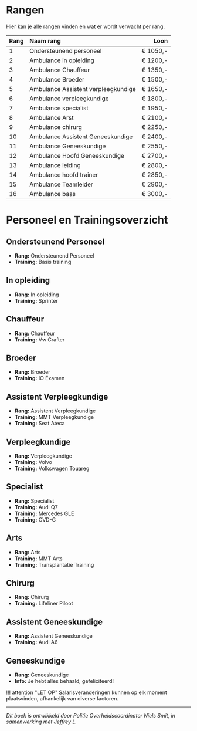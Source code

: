 # Rangen 
Hier kan je alle rangen vinden en wat er wordt verwacht per rang.

| Rang | Naam rang | Loon |
|:---- |:--------|----:|
| 1    | Ondersteunend personeel | € 1050,- |
| 2    | Ambulance in opleiding | € 1200,- |
| 3    | Ambulance Chauffeur | € 1350,- |
| 4    | Ambulance Broeder | € 1500,- |
| 5    | Ambulance Assistent verpleegkundige | € 1650,- |
| 6    | Ambulance verpleegkundige | € 1800,- |
| 7    | Ambulance  specialist | € 1950,- | 
| 8    | Ambulance  Arst | € 2100,- | 
| 9    | Ambulance chirurg | € 2250,- | 
| 10   | Ambulance Assistent Geneeskundige | € 2400,- | 
| 11   | Ambulance Geneeskundige | € 2550,- |
| 12   | Ambulance Hoofd Geneeskundige | € 2700,- | 
| 13   | Ambulance leiding | € 2800,- | 
| 14   | Ambulance hoofd trainer | € 2850,- | 
| 15   | Ambulance Teamleider | € 2900,- | 
| 16   | Ambulance baas | € 3000,- | 


# Personeel en Trainingsoverzicht
## Ondersteunend Personeel
- **Rang:** Ondersteunend Personeel
- **Training:** Basis training

## In opleiding
- **Rang:** In opleiding
- **Training:** Sprinter

## Chauffeur
- **Rang:** Chauffeur
- **Training:** Vw Crafter

## Broeder
- **Rang:** Broeder
- **Training:** IO Examen

## Assistent Verpleegkundige
- **Rang:** Assistent Verpleegkundige
- **Training:** MMT Verpleegkundige
- **Training:** Seat Ateca

## Verpleegkundige
- **Rang:** Verpleegkundige
- **Training:** Volvo
- **Training:** Volkswagen Touareg

## Specialist
- **Rang:** Specialist
- **Training:** Audi Q7
- **Training:** Mercedes GLE
- **Training:** OVD-G

## Arts
- **Rang:** Arts
- **Training:** MMT Arts
- **Training:** Transplantatie Training

## Chirurg
- **Rang:** Chirurg
- **Training:** Lifeliner Piloot

## Assistent Geneeskundige
- **Rang:** Assistent Geneeskundige
- **Training:** Audi A6

## Geneeskundige
- **Rang:** Geneeskundige
- **Info:** Je hebt alles behaald, gefeliciteerd!

!!! attention "LET OP"
    Salarisveranderingen kunnen op elk moment plaatsvinden, afhankelijk van diverse factoren.

---------------------

*Dit boek is ontwikkeld door Politie Overheidscoordinator Niels Smit, in samenwerking met Jeffrey L.*
